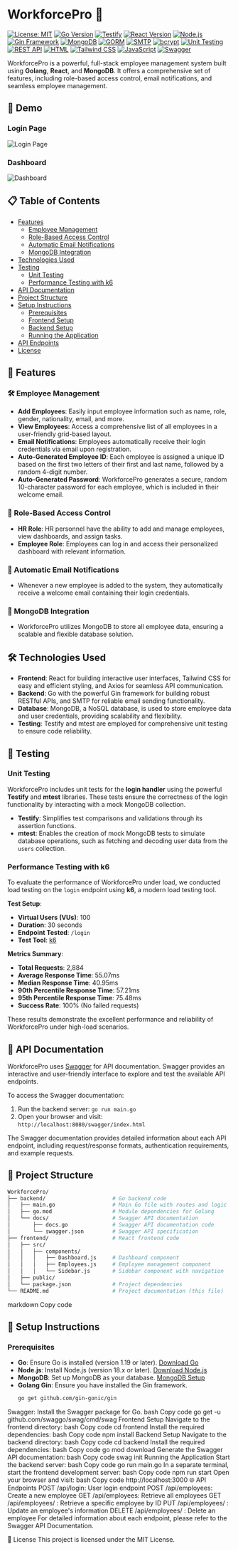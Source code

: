 # **WorkforcePro** 🚀

[![License: MIT](https://img.shields.io/badge/License-MIT-yellow.svg)](https://opensource.org/licenses/MIT)
[![Go Version](https://img.shields.io/badge/Go-1.19-blue.svg)](https://golang.org/doc/go1.19)
[![Testify](https://img.shields.io/badge/Testify-Unit%20Testing-blue.svg)](https://github.com/stretchr/testify)
[![React Version](https://img.shields.io/badge/React-18.2.0-blue.svg)](https://reactjs.org/)
[![Node.js](https://img.shields.io/badge/Node.js-18.x-green.svg)](https://nodejs.org/)
[![Gin Framework](https://img.shields.io/badge/Gin-1.7.7-red.svg)](https://gin-gonic.com/)
[![MongoDB](https://img.shields.io/badge/MongoDB-4.4.x-green.svg)](https://www.mongodb.com/)
[![GORM](https://img.shields.io/badge/GORM-1.22-blue.svg)](https://gorm.io/)
[![SMTP](https://img.shields.io/badge/SMTP-Email%20Service-blue.svg)](https://en.wikipedia.org/wiki/Simple_Mail_Transfer_Protocol)
[![bcrypt](https://img.shields.io/badge/bcrypt-Password%20Hashing-orange.svg)](https://github.com/golang/crypto/blob/master/bcrypt/bcrypt.go)
[![Unit Testing](https://img.shields.io/badge/Unit%20Testing-Passed-brightgreen.svg)](https://en.wikipedia.org/wiki/Unit_testing)
[![REST API](https://img.shields.io/badge/RESTful-API-lightgrey.svg)](https://en.wikipedia.org/wiki/Representational_state_transfer)
[![HTML](https://img.shields.io/badge/HTML5-orange.svg)](https://developer.mozilla.org/en-US/docs/Web/Guide/HTML/HTML5)
[![Tailwind CSS](https://img.shields.io/badge/Tailwind_CSS-v3.0-blue.svg)](https://tailwindcss.com/)
[![JavaScript](https://img.shields.io/badge/JavaScript-ES6-yellow.svg)](https://developer.mozilla.org/en-US/docs/Web/JavaScript)
[![Swagger](https://img.shields.io/badge/Swagger-API%20Documentation-green.svg)](https://swagger.io/)

WorkforcePro is a powerful, full-stack employee management system built using **Golang**, **React**, and **MongoDB**. It offers a comprehensive set of features, including role-based access control, email notifications, and seamless employee management.

## 🌟 Demo

### Login Page

![Login Page](https://github.com/user-attachments/assets/322e5706-f056-48e2-9fec-2a82cc990309)

### Dashboard

![Dashboard](https://github.com/user-attachments/assets/c5f83ccf-4d67-4237-a72b-aa1c73226db2)

## 📋 Table of Contents

- [Features](#features)
  - [Employee Management](#employee-management)
  - [Role-Based Access Control](#role-based-access-control)
  - [Automatic Email Notifications](#automatic-email-notifications)
  - [MongoDB Integration](#mongodb-integration)
- [Technologies Used](#technologies-used)
- [Testing](#testing)
  - [Unit Testing](#unit-testing)
  - [Performance Testing with k6](#performance-testing-with-k6)
- [API Documentation](#api-documentation)
- [Project Structure](#project-structure)
- [Setup Instructions](#setup-instructions)
  - [Prerequisites](#prerequisites)
  - [Frontend Setup](#frontend-setup)
  - [Backend Setup](#backend-setup)
  - [Running the Application](#running-the-application)
- [API Endpoints](#api-endpoints)
- [License](#license)

## 🌟 Features

### 🛠️ Employee Management

- **Add Employees**: Easily input employee information such as name, role, gender, nationality, email, and more.
- **View Employees**: Access a comprehensive list of all employees in a user-friendly grid-based layout.
- **Email Notifications**: Employees automatically receive their login credentials via email upon registration.
- **Auto-Generated Employee ID**: Each employee is assigned a unique ID based on the first two letters of their first and last name, followed by a random 4-digit number.
- **Auto-Generated Password**: WorkforcePro generates a secure, random 10-character password for each employee, which is included in their welcome email.

### 🔐 Role-Based Access Control

- **HR Role**: HR personnel have the ability to add and manage employees, view dashboards, and assign tasks.
- **Employee Role**: Employees can log in and access their personalized dashboard with relevant information.

### 📧 Automatic Email Notifications

- Whenever a new employee is added to the system, they automatically receive a welcome email containing their login credentials.

### 🍃 MongoDB Integration

- WorkforcePro utilizes MongoDB to store all employee data, ensuring a scalable and flexible database solution.

## 🛠️ Technologies Used

- **Frontend**: React for building interactive user interfaces, Tailwind CSS for easy and efficient styling, and Axios for seamless API communication.
- **Backend**: Go with the powerful Gin framework for building robust RESTful APIs, and SMTP for reliable email sending functionality.
- **Database**: MongoDB, a NoSQL database, is used to store employee data and user credentials, providing scalability and flexibility.
- **Testing**: Testify and mtest are employed for comprehensive unit testing to ensure code reliability.

## 🧪 Testing

### Unit Testing

WorkforcePro includes unit tests for the **login handler** using the powerful **Testify** and **mtest** libraries. These tests ensure the correctness of the login functionality by interacting with a mock MongoDB collection.

- **Testify**: Simplifies test comparisons and validations through its assertion functions.
- **mtest**: Enables the creation of mock MongoDB tests to simulate database operations, such as fetching and decoding user data from the `users` collection.

### Performance Testing with k6

To evaluate the performance of WorkforcePro under load, we conducted load testing on the `login` endpoint using **k6**, a modern load testing tool.

**Test Setup**:

- **Virtual Users (VUs)**: 100
- **Duration**: 30 seconds
- **Endpoint Tested**: `/login`
- **Test Tool**: [k6](https://k6.io/)

**Metrics Summary**:

- **Total Requests**: 2,884
- **Average Response Time**: 55.07ms
- **Median Response Time**: 40.95ms
- **90th Percentile Response Time**: 57.21ms
- **95th Percentile Response Time**: 75.48ms
- **Success Rate**: 100% (No failed requests)

These results demonstrate the excellent performance and reliability of WorkforcePro under high-load scenarios.

## 📝 API Documentation

WorkforcePro uses [Swagger](https://swagger.io/) for API documentation. Swagger provides an interactive and user-friendly interface to explore and test the available API endpoints.

To access the Swagger documentation:

1. Run the backend server: `go run main.go`
2. Open your browser and visit: `http://localhost:8080/swagger/index.html`

The Swagger documentation provides detailed information about each API endpoint, including request/response formats, authentication requirements, and example requests.

## 📁 Project Structure

```bash
WorkforcePro/
├── backend/                     # Go backend code
│   ├── main.go                  # Main Go file with routes and logic
│   ├── go.mod                   # Module dependencies for Golang
│   └── docs/                    # Swagger API documentation
│       ├── docs.go              # Swagger API documentation code
│       └── swagger.json         # Swagger API specification
├── frontend/                    # React frontend code
│   ├── src/
│   │   ├── components/
│   │   │   ├── Dashboard.js     # Dashboard component
│   │   │   ├── Employees.js     # Employee management component
│   │   │   └── Sidebar.js       # Sidebar component with navigation
│   ├── public/
│   └── package.json             # Project dependencies
└── README.md                    # Project documentation (this file)
```
markdown
Copy code
## 🚀 Setup Instructions

### Prerequisites
- **Go**: Ensure Go is installed (version 1.19 or later). [Download Go](https://golang.org/dl/)
- **Node.js**: Install Node.js (version 18.x or later). [Download Node.js](https://nodejs.org/)
- **MongoDB**: Set up MongoDB as your database. [MongoDB Setup](https://docs.mongodb.com/manual/installation/)
- **Golang Gin**: Ensure you have installed the Gin framework.  
  ```bash
  go get github.com/gin-gonic/gin
Swagger: Install the Swagger package for Go.
bash
Copy code
go get -u github.com/swaggo/swag/cmd/swag
Frontend Setup
Navigate to the frontend directory:
bash
Copy code
cd frontend
Install the required dependencies:
bash
Copy code
npm install
Backend Setup
Navigate to the backend directory:
bash
Copy code
cd backend
Install the required dependencies:
bash
Copy code
go mod download
Generate the Swagger API documentation:
bash
Copy code
swag init
Running the Application
Start the backend server:
bash
Copy code
go run main.go
In a separate terminal, start the frontend development server:
bash
Copy code
npm run start
Open your browser and visit:
bash
Copy code
http://localhost:3000
🌐 API Endpoints
POST /api/login: User login endpoint
POST /api/employees: Create a new employee
GET /api/employees: Retrieve all employees
GET /api/employees/
: Retrieve a specific employee by ID
PUT /api/employees/
: Update an employee's information
DELETE /api/employees/
: Delete an employee
For detailed information about each endpoint, please refer to the Swagger API Documentation.

📄 License
This project is licensed under the MIT License.

